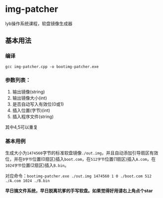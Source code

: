# img-patcher
lyb操作系统课程，软盘镜像生成器

## 基本用法

### 编译

`gcc img-patcher.cpp -o bootimg-patcher.exe`

### 参数列表：

1. 输出镜像(string)
2. 输出镜像大小(int)
3. 是否自动写入有效位(0或1)
4. 插入位置(字节)(int)
5. 插入程序文件(string)

其中4,5可以重复

### 基本用例

生成大小为`1474560`字节的标准软盘镜像`./out.img`，并且自动添加引导扇区有效位，并在`0字节`位置(0扇区)插入`boot.com`，在`512字节`位置(1扇区)插入`A.com`，在`1024字节`位置(2扇区)插入`B.bin`。

对应命令：`bootimg-patcher.exe ./out.img 1474560 1 0 ./boot.com 512 ./A.com 1024 ./B.bin`

**早日搞文件系统，早日脱离坑爹的手写软盘。如果觉得好用请右上角点个star**
